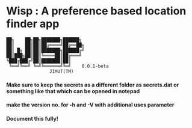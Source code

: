 # Wisp : A preference based location finder app


```
██╗    ██╗██╗███████╗██████╗       
██║    ██║██║██╔════╝██╔══██╗       
██║ █╗ ██║██║███████╗██████╔╝        
██║███╗██║██║╚════██║██╔═══╝       
╚███╔███╔╝██║███████║██║                 
 ╚══╝╚══╝ ╚═╝╚══════╝╚═╝  	0.0.1-beta 
				JIMUT(TM) 
```

#### Make sure to keep the secrets as a different folder as secrets.dat or something like that which can be opened in notepad

#### make the version no. for -h and -V with additional uses parameter

#### Document this fully!



